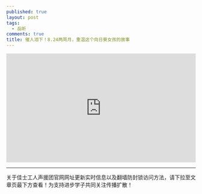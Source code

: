 ```yaml
---
published: true
layout: post
tags:
  - 岳昕
comments: true
title: 催人泪下！8.24两周月，重温这个向日葵女孩的故事
---
```

<div style="width:100%;height:0px;position:relative;padding-bottom:57.500%;"><iframe src="https://streamable.com/xq7ik" frameborder="0" width="100%" height="100%" allowfullscreen="" style="width:100%;height:100%;position:absolute;left:0px;top:0px;overflow:hidden;"></iframe></div>


---
关于佳士工人声援团官网网址更新实时信息以及翻墙防封锁访问方法，请下拉至文章页最下方查看！为支持进步学子共同关注传播扩散！
